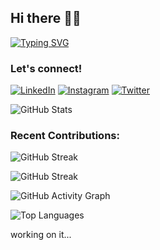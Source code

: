 ## Hi there 👋🏽 
[![Typing SVG](https://readme-typing-svg.demolab.com?font=Fira+Code&size=30&duration=3000&pause=500&color=C62195&center=true&vCenter=true&width=600&lines=Hi!+I'm+Mariana;Welcome+to+my+GitHub+Profile!;Software+Engineer+Student;UIUX+Designer;Lover+of+Languages+and+Arts)](https://git.io/typing-svg)

### Let's connect!
[![LinkedIn](https://img.shields.io/badge/LinkedIn-0077B5?style=for-the-badge&logo=linkedin&logoColor=white)](https://www.linkedin.com/in/mariaraujojc)
[![Instagram](https://img.shields.io/badge/Instagram-E4405F?style=for-the-badge&logo=instagram&logoColor=white)](https://www.instagram.com/studies.mariaraujojc)
[![Twitter](https://img.shields.io/badge/Twitter-1DA1F2?style=for-the-badge&logo=twitter&logoColor=white)](https://www.twitter.com/mariaraujojc)

![GitHub Stats](https://github-readme-stats.vercel.app/api?username=araujo-mariana&show_icons=true&theme=radical)

### Recent Contributions:
![GitHub Streak](https://github-readme-streak-stats.herokuapp.com/?user=araujo-mariana&theme=dark&background=0d1117&stroke=ffffff&ring=58a6ff&fire=ff6e96&currStreakNum=ffffff&sideNums=ffffff&currStreakLabel=58a6ff&sideLabels=ffffff)

![GitHub Streak](https://github-readme-streak-stats.herokuapp.com/?user=araujo-mariana&theme=dark&background=0d1117&stroke=ffffff&ring=01F9F9&fire=ff69b4&currStreakNum=ffffff&sideNums=F9BB01&currStreakLabel=58a6ff&sideLabels=C62195)

![GitHub Activity Graph](https://github-readme-activity-graph.vercel.app/graph?username=araujo-mariana&theme=react-dark&area=true&hide_border=true)

![Top Languages](https://github-readme-stats.vercel.app/api/top-langs/?username=araujo-mariana&layout=compact&theme=dracula)

<!--
**araujo-mariana/araujo-mariana** is a ✨ _special_ ✨ repository because its `README.md` (this file) appears on your GitHub profile.

Here are some ideas to get you started:

- 🔭 I’m currently working on ...
- 🌱 I’m currently learning ...
- 👯 I’m looking to collaborate on ...
- 🤔 I’m looking for help with ...
- 💬 Ask me about ...
- 📫 How to reach me: ...
- 😄 Pronouns: ...
- ⚡ Fun fact: ...
--> working on it...

